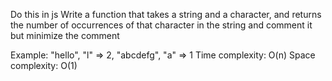 Do this in js 
Write a function that takes a string and a character, and returns the number of occurrences of that character in the string and comment it but minimize the comment

Example: "hello", "l" => 2, "abcdefg", "a" => 1
Time complexity: O(n)
Space complexity: O(1)
